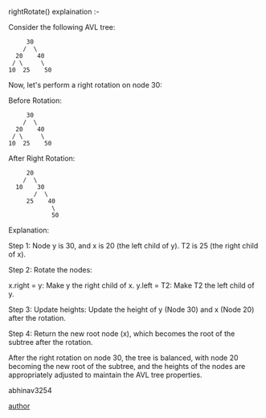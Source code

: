 rightRotate() explaination :- 

Consider the following AVL tree:
```
     30
    /  \
  20    40
 / \     \
10  25    50

```


Now, let's perform a right rotation on node 30:

Before Rotation:
```
     30
    /  \
  20    40
 / \     \
10  25    50
```

After Right Rotation:
```
     20
    /  \
  10    30
       /  \
     25    40
            \
            50

```
Explanation:

Step 1: Node y is 30, and x is 20 (the left child of y). T2 is 25 (the right child of x).

Step 2: Rotate the nodes:

x.right = y: Make y the right child of x.
y.left = T2: Make T2 the left child of y. 



Step 3: Update heights:
Update the height of y (Node 30) and x (Node 20) after the rotation.   



Step 4: Return the new root node (x), which becomes the root of the subtree after the rotation.


After the right rotation on node 30, the tree is balanced, with node 20 becoming the new root of the subtree, and the heights of the nodes are appropriately adjusted to maintain the AVL tree properties.





 abhinav3254

[author](https://github.com/abhinav3254)

